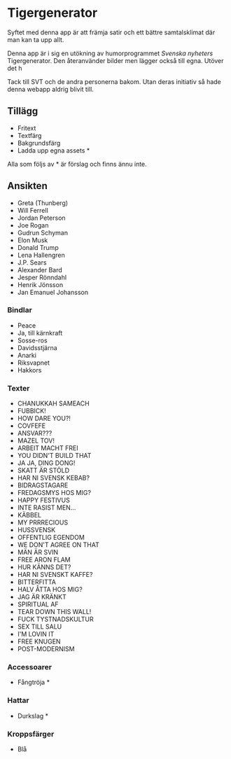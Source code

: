 # Tigergenerator

Syftet med denna app är att främja satir och ett bättre samtalsklimat där man kan ta upp allt.

Denna app är i sig en utökning av humorprogrammet *Svenska nyheters* Tigergenerator. Den återanvänder bilder men lägger också till egna. Utöver det h

Tack till SVT och de andra personerna bakom. Utan deras initiativ så hade denna webapp aldrig blivit till.

## Tillägg

* Fritext
* Textfärg
* Bakgrundsfärg
* Ladda upp egna assets *

Alla som följs av * är förslag och finns ännu inte.

## Ansikten
* Greta (Thunberg)
* Will Ferrell
* Jordan Peterson
* Joe Rogan
* Gudrun Schyman
* Elon Musk
* Donald Trump
* Lena Hallengren
* J.P. Sears
* Alexander Bard
* Jesper Rönndahl
* Henrik Jönsson
* Jan Emanuel Johansson

### Bindlar
* Peace
* Ja, till kärnkraft
* Sosse-ros
* Davidsstjärna
* Anarki
* Riksvapnet
* Hakkors

### Texter
* CHANUKKAH SAMEACH
* FUBBICK!
* HOW DARE YOU?!
* COVFEFE
* ANSVAR???
* MAZEL TOV!
* ARBEIT MACHT FREI
* YOU DIDN'T BUILD THAT
* JA JA, DING DONG!
* SKATT ÄR STÖLD
* HAR NI SVENSK KEBAB?
* BIDRAGSTAGARE
* FREDAGSMYS HOS MIG?
* HAPPY FESTIVUS
* INTE RASIST MEN...
* KÄBBEL
* MY PRRRECIOUS
* HUSSVENSK
* OFFENTLIG EGENDOM
* WE DON'T AGREE ON THAT
* MÄN ÄR SVIN
* FREE ARON FLAM
* HUR KÄNNS DET?
* HAR NI SVENSKT KAFFE?
* BITTERFITTA
* HALV ÅTTA HOS MIG?
* JAG ÄR KRÄNKT
* SPIRITUAL AF
* TEAR DOWN THIS WALL!
* FUCK TYSTNADSKULTUR
* SEX TILL SALU
* I'M LOVIN IT
* FREE KNUGEN
* POST-MODERNISM

### Accessoarer
* Fångtröja *

### Hattar
* Durkslag *

### Kroppsfärger
* Blå